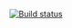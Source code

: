 [![Build status](https://ci.appveyor.com/api/projects/status/sitl7nqqyed5b0ja?svg=true)](https://ci.appveyor.com/project/Dmitriy75199/selenium)